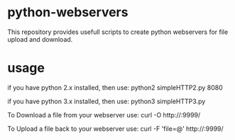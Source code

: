 # python-webservers
This repository provides usefull scripts to create python webservers for file upload and download.

# usage
if you have python 2.x installed, then use:
python2 simpleHTTP2.py 8080

if you have python 3.x installed, then use:
python3 simpleHTTP3.py

To Download a file from your webserver use: 
curl -O http://<server-IP>:9999/<FILENAME>

To Upload a file back to your webserver use: 
curl -F 'file=@<FILENAME>' http://<server-IP>:9999/
